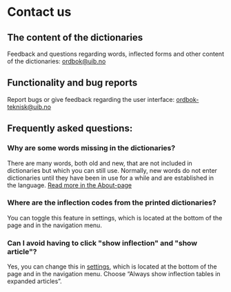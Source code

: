 # Contact us
## The content of the dictionaries
Feedback and questions regarding words, inflected forms and other content of the dictionaries: [ordbok@uib.no](mailto:ordbok@uib.no)

## Functionality and bug reports
Report bugs or give feedback regarding the user interface: [ordbok-teknisk@uib.no](mailto:ordbok-teknisk@uib.no)

## Frequently asked questions:

### Why are some words missing in the dictionaries?
There are many words, both old and new, that are not included in dictionaries but which you can still use. Normally, new words do not enter dictionaries until they have been in use for a while and are established in the language. [Read more in the About-page](/eng/about/missing-word)

### Where are the inflection codes from the printed dictionaries?
You can toggle this feature in settings, which is located at the bottom of the page and in the navigation menu.

### Can I avoid having to click "show inflection" and "show article"?
Yes, you can change this in [settings](/eng/settings), which is located at the bottom of the page and in the navigation menu. Choose “Always show inflection tables in expanded articles”.
